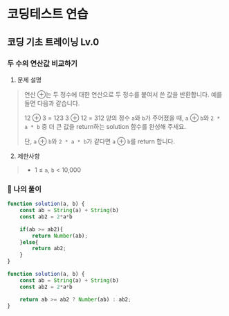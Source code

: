 # 코딩테스트 연습
## 코딩 기초 트레이닝 Lv.0

### 두 수의 연산값 비교하기

1. 문제 설명
> 
> 연산 ⊕는 두 정수에 대한 연산으로 두 정수를 붙여서 쓴 값을 반환합니다. 예를 들면 다음과 같습니다.
>
>12 ⊕ 3 = 123
>3 ⊕ 12 = 312
>양의 정수 `a`와 `b`가 주어졌을 때, `a` ⊕ `b`와 `2 * a * b` 중 더 큰 값을 return하는 solution 함수를 완성해 주세요.
>
>단, `a` ⊕ `b`와 `2 * a * b`가 같다면 `a` ⊕ `b`를 return 합니다.

2. 제한사항
> - 1 ≤ `a`, `b` < 10,000


### 🦈 나의 풀이
```javascript
function solution(a, b) {
    const ab = String(a) + String(b)
    const ab2 = 2*a*b

    if(ab >= ab2){
        return Number(ab);
    }else{
        return ab2;
    }
}

function solution(a, b) {
    const ab = String(a) + String(b)
    const ab2 = 2*a*b

    return ab >= ab2 ? Number(ab) : ab2;
}
```